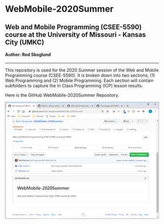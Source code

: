 # **WebMobile-2020Summer**
## Web and Mobile Programming (CSEE-5590) course at the University of Missouri - Kansas City (UMKC)
#### Author: Rod Skoglund
___

This repository is used for the 2020 Summer session of the Web and Mobile Programming course (CSEE-5590). It is broken down into two sections; (1) Web Programming and (2) Mobile Programming. Each section will contain subfolders to capture the In Class Programming (ICP)
lesson results.

Here is the GitHub WebMobile-2020Summer Repository.

![image](https://github.com/Rod-Skoglund/WebMobile-2020Summer/blob/master/Web_Lesson1/Documentation/images/WebMobile-2020Summer_Update.png)
